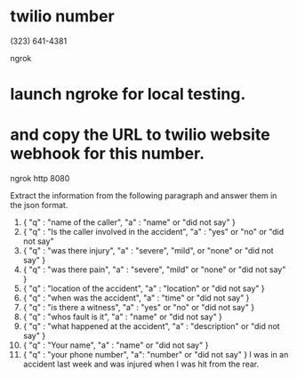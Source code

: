 # twilio number
(323) 641-4381

ngrok
# launch ngroke for local testing.
# and copy the URL to twilio website webhook for this number.
ngrok http 8080





Extract the information from the following paragraph and answer them in the json format.
1. { "q" : "name of the caller", "a" : "name" or "did not say" }
2. { "q" : "Is the caller involved in the accident", "a" : "yes" or "no" or "did not say" 
4. { "q" : "was there injury", "a" : "severe", "mild", or "none" or "did not say" }
5. { "q" : "was there pain", "a" : "severe", "mild" or "none" or "did not say" }
6. { "q" : "location of the accident", "a" : "location" or "did not say" }
7. { "q" : "when was the accident", "a" : "time" or "did not say" }
8. { "q" : "is there a witness", "a" : "yes" or "no" or "did not say" }
9. { "q" : "whos fault is it", "a" : "name" or "did not say" }
10. { "q" : "what happened at the accident", "a" : "description" or "did not say" }
11. { "q" : "Your name", "a" : "name" or "did not say" }
12. { "q" : "your phone number", "a": "number" or "did not say" }
I was in an accident last week and was injured when I was hit from the rear.
